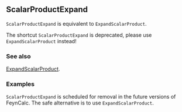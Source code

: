 ## ScalarProductExpand

`ScalarProductExpand` is equivalent to `ExpandScalarProduct`.

The shortcut `ScalarProductExpand` is deprecated, please use `ExpandScalarProduct` instead!

### See also

[ExpandScalarProduct](ExpandScalarProduct).

### Examples

`ScalarProductExpand` is scheduled for removal in the future versions of FeynCalc. The safe alternative is to use `ExpandScalarProduct`.